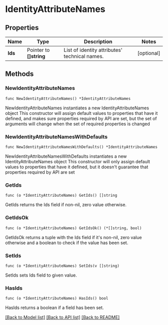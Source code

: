 # IdentityAttributeNames

## Properties

Name | Type | Description | Notes
------------ | ------------- | ------------- | -------------
**Ids** | Pointer to **[]string** | List of identity attributes&#39; technical names. | [optional] 

## Methods

### NewIdentityAttributeNames

`func NewIdentityAttributeNames() *IdentityAttributeNames`

NewIdentityAttributeNames instantiates a new IdentityAttributeNames object
This constructor will assign default values to properties that have it defined,
and makes sure properties required by API are set, but the set of arguments
will change when the set of required properties is changed

### NewIdentityAttributeNamesWithDefaults

`func NewIdentityAttributeNamesWithDefaults() *IdentityAttributeNames`

NewIdentityAttributeNamesWithDefaults instantiates a new IdentityAttributeNames object
This constructor will only assign default values to properties that have it defined,
but it doesn't guarantee that properties required by API are set

### GetIds

`func (o *IdentityAttributeNames) GetIds() []string`

GetIds returns the Ids field if non-nil, zero value otherwise.

### GetIdsOk

`func (o *IdentityAttributeNames) GetIdsOk() (*[]string, bool)`

GetIdsOk returns a tuple with the Ids field if it's non-nil, zero value otherwise
and a boolean to check if the value has been set.

### SetIds

`func (o *IdentityAttributeNames) SetIds(v []string)`

SetIds sets Ids field to given value.

### HasIds

`func (o *IdentityAttributeNames) HasIds() bool`

HasIds returns a boolean if a field has been set.


[[Back to Model list]](../README.md#documentation-for-models) [[Back to API list]](../README.md#documentation-for-api-endpoints) [[Back to README]](../README.md)


